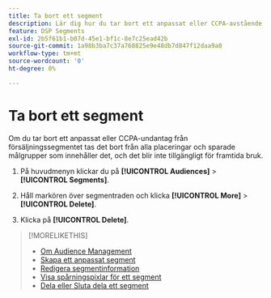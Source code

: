 ```yaml
---
title: Ta bort ett segment
description: Lär dig hur du tar bort ett anpassat eller CCPA-avstående från försäljningssegment.
feature: DSP Segments
exl-id: 2b5f61b1-b07d-45e1-bf1c-8e7c25ead42b
source-git-commit: 1a98b3ba7c37a768825e9e48db7d847f12daa9a0
workflow-type: tm+mt
source-wordcount: '0'
ht-degree: 0%

---
```


# Ta bort ett segment

Om du tar bort ett anpassat eller CCPA-undantag från försäljningssegmentet tas det bort från alla placeringar och sparade målgrupper som innehåller det, och det blir inte tillgängligt för framtida bruk.

1. På huvudmenyn klickar du på **[!UICONTROL Audiences]** > **[!UICONTROL Segments]**.

1. Håll markören över segmentraden och klicka **[!UICONTROL More]** > **[!UICONTROL Delete]**.

1. Klicka på **[!UICONTROL Delete]**.

>[!MORELIKETHIS]
>
>* [Om Audience Management](audience-about.md)
>* [Skapa ett anpassat segment](custom-segment-create.md)
>* [Redigera segmentinformation](segment-edit.md)
>* [Visa spårningspixlar för ett segment](segment-view-pixels.md)
>* [Dela eller Sluta dela ett segment](segment-share.md)

